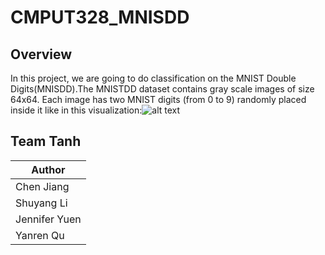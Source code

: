 # CMPUT328_MNISDD

## Overview
In this project, we are going to do classification on the MNIST Double Digits(MNISDD).The MNISTDD dataset contains gray scale images of size 64x64. Each image has two MNIST digits (from 0 to 9) randomly placed inside it like in this visualization:![alt text](https://github.com/cjiang2/CMPUT328_MNISTDD/blob/master/example.png) 

## Team Tanh
| Author        |
| ------------- |
| Chen Jiang    |
| Shuyang Li    |
| Jennifer Yuen |
| Yanren Qu     |
